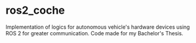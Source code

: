 # ros2_coche

Implementation of logics for autonomous vehicle's hardware devices using ROS 2 for greater communication. Code made for my Bachelor's Thesis.
